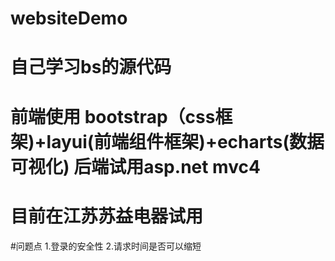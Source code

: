 # websiteDemo
# 自己学习bs的源代码
# 前端使用 bootstrap（css框架)+layui(前端组件框架)+echarts(数据可视化) 后端试用asp.net mvc4
# 目前在江苏苏益电器试用
#问题点 1.登录的安全性 2.请求时间是否可以缩短
